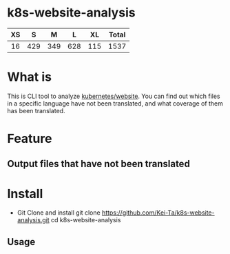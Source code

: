 # k8s-website-analysis

<!-- START DIFF RESULTS -->
| XS | S | M | L | XL | Total |
|:------:|:------:|:------:|:------:|:------:|:------:|
| 16 | 429 | 349 | 628 | 115 | 1537 |
<!-- END DIFF RESULTS -->

# What is
This is CLI tool to analyze [kubernetes/website](https://github.com/kubernetes/website).
You can find out which files in a specific language have not been translated, and what coverage of them has been translated.

# Feature
## Output files that have not been translated


<!-- ## Output coverage for translations(feature) -->

# Install
- Git Clone and install
git clone https://github.com/Kei-Ta/k8s-website-analysis.git
cd k8s-website-analysis



## Usage
